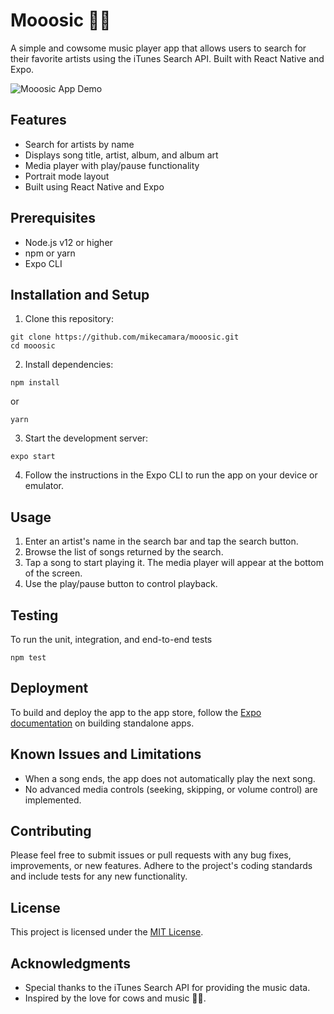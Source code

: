 # Mooosic 🐄🎵

A simple and cowsome music player app that allows users to search for their favorite artists using the iTunes Search API. Built with React Native and Expo.

![Mooosic App Demo](app-demo.gif)

## Features

- Search for artists by name
- Displays song title, artist, album, and album art
- Media player with play/pause functionality
- Portrait mode layout
- Built using React Native and Expo

## Prerequisites

- Node.js v12 or higher
- npm or yarn
- Expo CLI

## Installation and Setup

1. Clone this repository:

```
git clone https://github.com/mikecamara/mooosic.git
cd mooosic
```
2. Install dependencies:
```
npm install
```

or
```
yarn
```
3. Start the development server:

```
expo start
```

4. Follow the instructions in the Expo CLI to run the app on your device or emulator.


## Usage

1. Enter an artist's name in the search bar and tap the search button.
2. Browse the list of songs returned by the search.
3. Tap a song to start playing it. The media player will appear at the bottom of the screen.
4. Use the play/pause button to control playback.

## Testing

To run the unit, integration, and end-to-end tests

```
npm test
```

## Deployment

To build and deploy the app to the app store, follow the [Expo documentation](https://docs.expo.dev/distribution/introduction/) on building standalone apps.

## Known Issues and Limitations

- When a song ends, the app does not automatically play the next song.
- No advanced media controls (seeking, skipping, or volume control) are implemented.

## Contributing

Please feel free to submit issues or pull requests with any bug fixes, improvements, or new features. Adhere to the project's coding standards and include tests for any new functionality.

## License

This project is licensed under the [MIT License](LICENSE).

## Acknowledgments

- Special thanks to the iTunes Search API for providing the music data.
- Inspired by the love for cows and music 🐄🎵.

